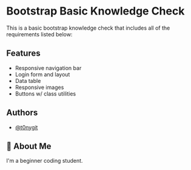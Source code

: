 
# Bootstrap Basic Knowledge Check

This is a basic bootstrap knowledge check that includes all of the requirements listed below:

## Features
- Responsive navigation bar
- Login form and layout
- Data table
- Responsive images
- Buttons w/ class utilities 

## Authors
- [@t0nygit](https://github.com/t0nygit)

## 🚀 About Me
I'm a beginner coding student.